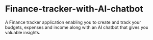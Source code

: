 # Finance-tracker-with-AI-chatbot
A Finance tracker application enabling you to create and track your budgets, expenses and income along with an AI chatbot that gives you valuable insights.
